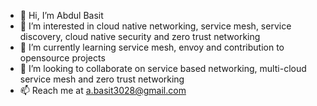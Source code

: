 - 👋 Hi, I’m Abdul Basit
- 👀 I’m interested in cloud native networking, service mesh, service discovery, cloud native security and zero trust networking
- 🌱 I’m currently learning service mesh, envoy and contribution to opensource projects
- 💞️ I’m looking to collaborate on service based networking, multi-cloud service mesh and zero trust networking
- 📫 Reach me at a.basit3028@gmail.com

<!---
abasitt/abasitt is a ✨ special ✨ repository because its `README.md` (this file) appears on your GitHub profile.
You can click the Preview link to take a look at your changes.
--->
